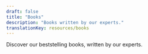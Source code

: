 ```yaml
---
draft: false
title: "Books"
description: "Books written by our experts."
translationKey: resources/books
---
```

Discover our beststelling books, written by our experts.